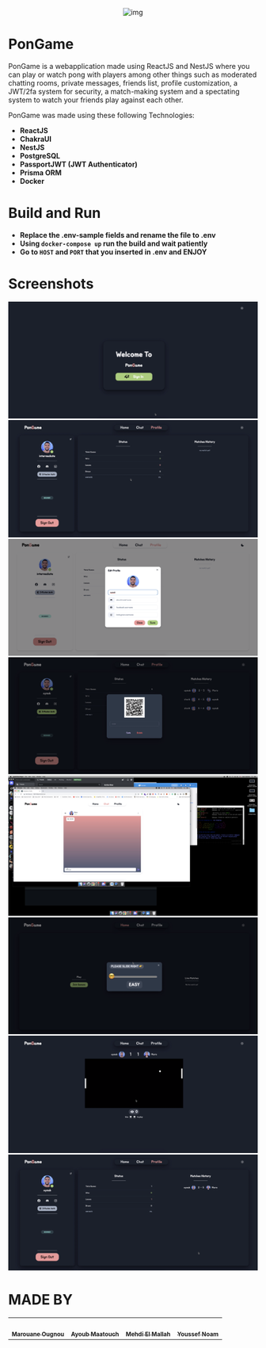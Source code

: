 <p align="center">
  <image alt="img" src="imgs/SigninBlack.png">
</p>
  
# PonGame
  
PonGame is a webapplication made using ReactJS and NestJS where you can play or watch pong with players among other things such as moderated chatting rooms, private messages, friends list, profile customization, a JWT/2fa system for security, a match-making system and a spectating system to watch your friends play against each other.

PonGame was made using these following Technologies:
- **ReactJS**
- **ChakraUI**
- **NestJS**
- **PostgreSQL**
- **PassportJWT (JWT Authenticator)**
- **Prisma ORM**
- **Docker**

# Build and Run
- **Replace the .env-sample fields and rename the file to .env**
- **Using ``docker-compose up`` run the build and wait patiently**
- **Go to ``HOST`` and ``PORT`` that you inserted in .env and ENJOY**

# Screenshots

![signinblack](imgs/SigninBlack.png)
![profileblack](imgs/profileblack.png)
![editprofilewhite](imgs/editprofilewhite.png)
![2fablack](imgs/2fablack.png)
![chatwhite](imgs/chatwhite.png)
![selectgameblack](imgs/selectgameblack.png)
![gameblack](imgs/gameblack.png)
![profileblack2](imgs/profileblack2.png)

  # MADE BY
  
  <!-- ALL-CONTRIBUTORS-LIST:START - Do not remove or modify this section -->
<!-- prettier-ignore-start -->
<!-- markdownlint-disable -->
<table>
  <tr>
    <td align="center"><a href="https://github.com/MaroIsLife/"><img src="https://avatars.githubusercontent.com/u/26790542?v=4" width="100px;" alt=""/><br /><sub><b>Marouane Ougnou</b></sub></a><br /></td>
    <td align="center"><a href="https://github.com/AyoubMaatouch/"><img src="https://avatars.githubusercontent.com/u/48140672?v=4" width="100px;" alt=""/><br /><sub><b>Ayoub Maatouch</b></sub></a><br /></td>
    <td align="center"><a href="https://github.com/mallah-elmehdi/"><img src="https://avatars.githubusercontent.com/u/56451490?v=4" width="100px;" alt=""/><br /><sub><b>Mehdi El Mallah</b></sub></a><br /></td>
    <td align="center"><a href="https://github.com/yssefnoam/"><img src="https://avatars.githubusercontent.com/u/36737715?v=4" width="100px;" alt=""/><br /><sub><b>Youssef Noam</b></sub></a><br /></td>
  </tr>
</table>
<!-- markdownlint-restore -->
<!-- prettier-ignore-end -->
<!-- ALL-CONTRIBUTORS-LIST:END -->
